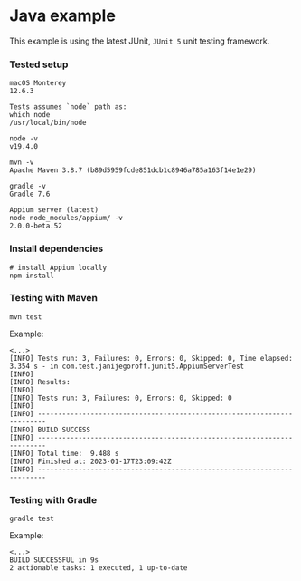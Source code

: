 # Java example

This example is using the latest JUnit, `JUnit 5` unit testing framework.

### Tested setup

```
macOS Monterey
12.6.3
```
```
Tests assumes `node` path as:
which node
/usr/local/bin/node

node -v
v19.4.0
```
```
mvn -v
Apache Maven 3.8.7 (b89d5959fcde851dcb1c8946a785a163f14e1e29)
```
```
gradle -v
Gradle 7.6
```
```
Appium server (latest)
node node_modules/appium/ -v
2.0.0-beta.52
```

### Install dependencies

```
# install Appium locally
npm install
```

### Testing with Maven

```
mvn test
```
Example:
```
<...>
[INFO] Tests run: 3, Failures: 0, Errors: 0, Skipped: 0, Time elapsed: 3.354 s - in com.test.janijegoroff.junit5.AppiumServerTest
[INFO]
[INFO] Results:
[INFO]
[INFO] Tests run: 3, Failures: 0, Errors: 0, Skipped: 0
[INFO]
[INFO] ------------------------------------------------------------------------
[INFO] BUILD SUCCESS
[INFO] ------------------------------------------------------------------------
[INFO] Total time:  9.488 s
[INFO] Finished at: 2023-01-17T23:09:42Z
[INFO] ------------------------------------------------------------------------
```

### Testing with Gradle

```
gradle test
```
Example:
```
<...>
BUILD SUCCESSFUL in 9s
2 actionable tasks: 1 executed, 1 up-to-date
```
